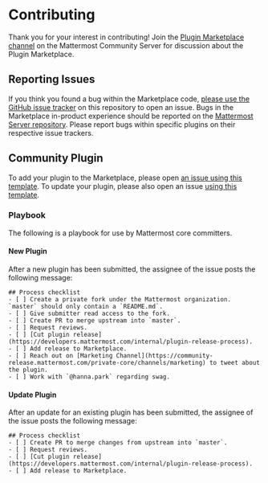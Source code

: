 # Contributing

Thank you for your interest in contributing! Join the [Plugin Marketplace channel](https://community.mattermost.com/core/channels/plugins-marketplace) on the Mattermost Community Server for discussion about the Plugin Marketplace.


## Reporting Issues

If you think you found a bug within the Marketplace code, [please use the GitHub issue tracker](https://github.com/mattermost/mattermost-marketplace/labels/issues/new) on this repository to open an issue. Bugs in the Marketplace in-product experience should be reported on the [Mattermost Server repository](https://github.com/mattermost/mattermost-server/issues/new). Please report bugs within specific plugins on their respective issue trackers.


## Community Plugin

To add your plugin to the Marketplace, please open [an issue using this template](https://github.com/mattermost/mattermost-marketplace/issues/new?template=add_plugin.md). To update your plugin, please also open an issue [using this template](https://github.com/mattermost/mattermost-marketplace/issues/new?template=update_plugin.md).


### Playbook

The following is a playbook for use by Mattermost core committers.

#### New Plugin

After a new plugin has been submitted, the assignee of the issue posts the following message:
```
## Process checklist
- [ ] Create a private fork under the Mattermost organization. `master` should only contain a `README.md`.
- [ ] Give submitter read access to the fork.
- [ ] Create PR to merge upstream into `master`.
- [ ] Request reviews.
- [ ] [Cut plugin release](https://developers.mattermost.com/internal/plugin-release-process).
- [ ] Add release to Marketplace.
- [ ] Reach out on [Marketing Channel](https://community-release.mattermost.com/private-core/channels/marketing) to tweet about the plugin.
- [ ] Work with `@hanna.park` regarding swag.
```

#### Update Plugin

After an update for an existing plugin has been submitted, the assignee of the issue posts the following message:
```
## Process checklist
- [ ] Create PR to merge changes from upstream into `master`.
- [ ] Request reviews.
- [ ] [Cut plugin release](https://developers.mattermost.com/internal/plugin-release-process).
- [ ] Add release to Marketplace.
```
